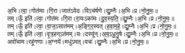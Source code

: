 

  
अ॒भि।त्वा॒।गोत॑माः।गि॒रा।जात॑ऽवेदः।विऽच॑र्षणे।द्यु॒म्नैः।अ॒भि।प्र।नो॒नु॒मः॒॥  
तम्।ऊँ॒ इति॑।त्वा॒।गोत॑मः।गि॒रा।रा॒यःऽका॑मः।दु॒व॒स्य॒ति॒।द्यु॒म्नैः।अ॒भि।प्र।नो॒नु॒मः॒॥  
तम्।ऊँ॒ इति॑।त्वा॒।वा॒ज॒ऽसात॑मम्।अ॒ङ्गि॒र॒स्वत्।ह॒वा॒म॒हे॒।द्यु॒म्नैः।अ॒भि।प्र।नो॒नु॒मः॒॥  
तम्।ऊँ॒ इति॑।त्वा॒।वृ॒त्र॒हन्ऽत॑मम्।यः।दस्यू॑न्।अ॒व॒ऽधू॒नु॒षे।द्यु॒म्नैः।अ॒भि।प्र।नो॒नु॒मः॒॥  
अवो॑चाम।रहू॑गणाः।अ॒ग्नये॑।मधु॑ऽमत्।वचः॑।द्यु॒म्नैः।अ॒भि।प्र।नो॒नु॒मः॒॥  
